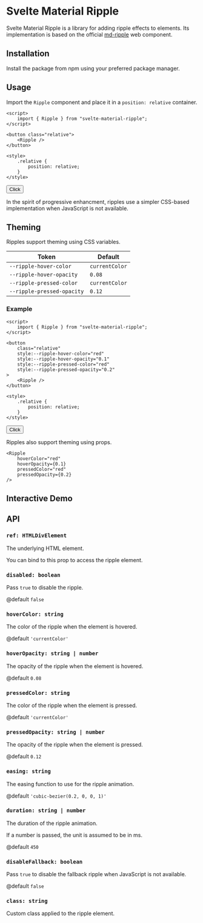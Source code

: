 <script>
	import { Installation, RippleDemo } from '$docs/components';
	import { Ripple } from '$lib';
</script>

<h1 class="relative bg-gradient-to-br from-primary-400 to-primary-700 bg-clip-text text-transparent">
	Svelte Material Ripple
</h1>

Svelte Material Ripple is a library for adding ripple effects to elements. Its implementation is based on the official [md-ripple] web component.

## Installation

Install the package from npm using your preferred package manager.

<Installation />

## Usage

Import the `Ripple` component and place it in a `position: relative` container.

```svelte
<script>
	import { Ripple } from "svelte-material-ripple";
</script>

<button class="relative">
	<Ripple />
</button>

<style>
	.relative {
		position: relative;
	}
</style>
```

<div class="flex justify-center mt-4">
	<button class="btn relative">
		<Ripple />
		<span>Click</span>
	</button>
</div>

In the spirit of progressive enhancment, ripples use a simpler CSS-based implementation when JavaScript is not available.

## Theming

Ripples support theming using CSS variables.

| Token                      | Default        |
| -------------------------- | -------------- |
| `--ripple-hover-color`     | `currentColor` |
| `--ripple-hover-opacity`   | `0.08`         |
| `--ripple-pressed-color`   | `currentColor` |
| `--ripple-pressed-opacity` | `0.12`         |

### Example

```svelte
<script>
	import { Ripple } from "svelte-material-ripple";
</script>

<button
	class="relative"
	style:--ripple-hover-color="red"
	style:--ripple-hover-opacity="0.1"
	style:--ripple-pressed-color="red"
	style:--ripple-pressed-opacity="0.2"
>
	<Ripple />
</button>

<style>
	.relative {
		position: relative;
	}
</style>
```

<div class="flex justify-center mt-4">
	<button
		style:--ripple-hover-color="red"
		style:--ripple-hover-opacity="0.1"
		style:--ripple-pressed-color="red"
		style:--ripple-pressed-opacity="0.2"
		class="btn relative"
	>
		<Ripple />
		<span>Click</span>
	</button>
</div>

Ripples also support theming using props.

<!-- prettier-ignore -->
```svelte
<Ripple
	hoverColor="red"
	hoverOpacity={0.1}
	pressedColor="red"
	pressedOpacity={0.2}
/>
```

## Interactive Demo

<RippleDemo />

## API

### `ref: HTMLDivElement`

The underlying HTML element.

You can bind to this prop to access the ripple element.

### `disabled: boolean`

Pass `true` to disable the ripple.

@default `false`

### `hoverColor: string`

The color of the ripple when the element is hovered.

@default `'currentColor'`

### `hoverOpacity: string | number`

The opacity of the ripple when the element is hovered.

@default `0.08`

### `pressedColor: string`

The color of the ripple when the element is pressed.

@default `'currentColor'`

### `pressedOpacity: string | number`

The opacity of the ripple when the element is pressed.

@default `0.12`

### `easing: string`

The easing function to use for the ripple animation.

@default `'cubic-bezier(0.2, 0, 0, 1)'`

### `duration: string | number`

The duration of the ripple animation.

If a number is passed, the unit is assumed to be in ms.

@default `450`

### `disableFallback: boolean`

Pass `true` to disable the fallback ripple when JavaScript is not available.

@default `false`

### `class: string`

Custom class applied to the ripple element.

<style lang="postcss">
	h3 > code,
	td:nth-child(1) > code {
		@apply bg-neutral-200 text-neutral-800;
	}
</style>

[md-ripple]: https://github.com/material-components/material-web/tree/main/ripple
